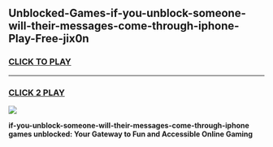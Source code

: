 
## Unblocked-Games-if-you-unblock-someone-will-their-messages-come-through-iphone-Play-Free-jix0n
<h3>
<a href="https://premium76.site?title=if-you-unblock-someone-will-their-messages-come-through-iphone&ref=20M">CLICK TO PLAY</a></h3>
<hr>

<h3>
<a href="https://premium76.site?title=if-you-unblock-someone-will-their-messages-come-through-iphone&ref=20M">CLICK 2 PLAY</a>
  
</h3>

<a href="https://premium76.site?title=if-you-unblock-someone-will-their-messages-come-through-iphone&ref=19M"><img src="https://clearcache.store/games.png"></a>


**if-you-unblock-someone-will-their-messages-come-through-iphone games unblocked: Your Gateway to Fun and Accessible Online Gaming**
